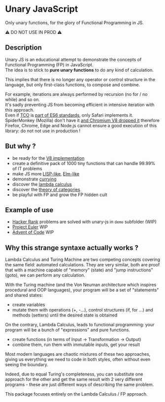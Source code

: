 # Unary JavaScript

Only unary functions, for the glory of Functional Programming in JS.


⚠️ DO NOT USE IN PROD️ ⚠️


## Description

Unary JS is an educational attempt to demonstrate the concepts of Functional Programming (FP) in JavaScript.  
The idea is to stick to **pure unary functions** to do any kind of calculation.


This implies that there is no longer any operator or control structure in the language, but only first-class functions, to compose and combine.


For example, iterations are always performed by recursion (no for / no while) and so on.  
It's sadly preventing JS from becoming efficient in intensive iteration with this approach.  
Even if [TCO](https://en.wikipedia.org/wiki/Tail_call) is [part of ES6 standards](http://www.ecma-international.org/ecma-262/6.0/#sec-tail-position-calls), only Safari implements it. SpiderMonkey (Mozilla) don't have it [and Chromium V8 dropped it](https://stackoverflow.com/questions/42788139/es6-tail-recursion-optimisation-stack-overflow) therefore Firefox, Chrome, Edge and Node.js cannot ensure a good execution of this library: do not not use in production !

## But why ?

- be ready for the [V8 implementation](https://www.chromestatus.com/feature/5516876633341952)
- create a definitive pack of 1000 tiny functions that can handle 99.99% of IT problems
- make JS more [LISP-like](https://lisp-lang.org/), [Elm-like](https://elm-lang.org/)
- demonstrate [currying](https://en.wikipedia.org/wiki/Currying)
- discover the [lambda calculus](https://www.youtube.com/watch?v=3VQ382QG-y4)
- discover the [theory of categories](https://bartoszmilewski.com/2014/10/28/category-theory-for-programmers-the-preface/)
- be playful with FP and grow the FP hidden cult

## Example of use

- [Hacker Rank](https://www.hackerrank.com) problems are solved with unary-js in `demo` subfolder (WIP)
- [Project Euler](https://projecteuler.net/) WIP
- [Advent of Code](https://adventofcode.com/) WIP

## Why this strange syntaxe actually works ?

Lambda Calculus and Turing Machine are two competing concepts covering the same field: automated calculations.
They are very similar, both are proof that with a machine capable of "memory" (state) and "jump instructions" (goto), we can perform any calculation.


With the Turing machine (and the Von Neuman architecture which inspires procedural and OOP languages), your program will be a set of "statements" and shared states:
- create variables
- mutate them with operations (+, -...), control structures (if, for ...) and methods (setters) until the desired state is obtained


On the contrary, Lambda Calculus, leads to functional programming: your program will be a bunch of "expressions" and pure functions.
- create functions (in terms of Input -> Transformation -> Output)
- combine them, run them with immutable inputs, get your result


Most modern languages ​​are chaotic mixtures of these two approaches, giving us everything we need to code in both styles, often without even seeing the boundary.


Indeed, due to equal Turing's completeness, you can substitute one approach for the other and get the same result with 2 very different programs - these are just different ways of describing the same problem.


This package focuses entirely on the Lambda Calculus / FP approach.